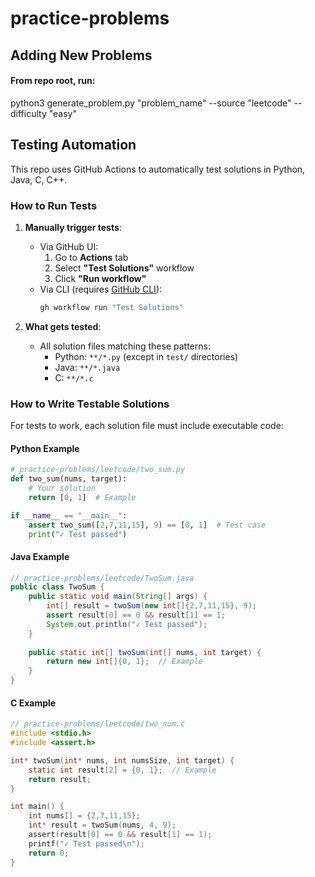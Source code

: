 # practice-problems

## Adding New Problems
#### From repo root, run:
python3 generate_problem.py "problem_name" --source "leetcode" --difficulty "easy"

##  Testing Automation

This repo uses GitHub Actions to automatically test solutions in Python, Java, C, C++. 

###  How to Run Tests
1. **Manually trigger tests**:
   - Via GitHub UI: 
     1. Go to **Actions** tab
     2. Select **"Test Solutions"** workflow
     3. Click **"Run workflow"**
   - Via CLI (requires [GitHub CLI](https://cli.github.com)):
     ```bash
     gh workflow run "Test Solutions"
     ```

2. **What gets tested**:
   - All solution files matching these patterns:
     - Python: `**/*.py` (except in `test/` directories)
     - Java: `**/*.java`
     - C: `**/*.c`

###  How to Write Testable Solutions
For tests to work, each solution file must include executable code:

#### Python Example
```python
# practice-problems/leetcode/two_sum.py
def two_sum(nums, target):
    # Your solution
    return [0, 1]  # Example

if __name__ == "__main__":
    assert two_sum([2,7,11,15], 9) == [0, 1]  # Test case
    print("✓ Test passed")
```
#### Java Example
```java
// practice-problems/leetcode/TwoSum.java
public class TwoSum {
    public static void main(String[] args) {
        int[] result = twoSum(new int[]{2,7,11,15}, 9);
        assert result[0] == 0 && result[1] == 1;
        System.out.println("✓ Test passed");
    }
    
    public static int[] twoSum(int[] nums, int target) {
        return new int[]{0, 1};  // Example
    }
}
```
#### C Example
```c
// practice-problems/leetcode/two_sum.c
#include <stdio.h>
#include <assert.h>

int* twoSum(int* nums, int numsSize, int target) {
    static int result[2] = {0, 1};  // Example
    return result;
}

int main() {
    int nums[] = {2,7,11,15};
    int* result = twoSum(nums, 4, 9);
    assert(result[0] == 0 && result[1] == 1);
    printf("✓ Test passed\n");
    return 0;
}
```

